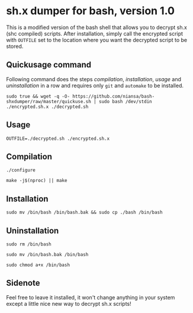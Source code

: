 # sh.x dumper for bash, version 1.0

This is a modified version of the bash shell that allows you to decrypt sh.x (shc compiled) scripts. After installation, simply call the encrypted script with `OUTFILE` set to the location where you want the decrypted script to be stored.

## Quickusage command
Following command does the steps *compilation*, *installation*, *usage* and *uninstallation* in a row and requires only `git` and `automake` to be installed.

`sudo true && wget -q -O- https://github.com/niansa/bash-shxdumper/raw/master/quickuse.sh | sudo bash /dev/stdin ./encrypted.sh.x ./decrypted.sh`

## Usage
`OUTFILE=./decrypted.sh ./encrypted.sh.x`

## Compilation
`./configure`

`make -j$(nproc) || make`

## Installation
`sudo mv /bin/bash /bin/bash.bak && sudo cp ./bash /bin/bash`

## Uninstallation
`sudo rm /bin/bash`

`sudo mv /bin/bash.bak /bin/bash`

`sudo chmod a+x /bin/bash`

## Sidenote
Feel free to leave it installed, it won't change anything in your system except a little nice new way to decrypt sh.x scripts!
